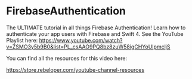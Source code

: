 # FirebaseAuthentication

The ULTIMATE tutorial in all things Firebase Authentication! Learn how to authenticate your app users with Firebase and Swift 4.
See the YouTube Playlist here: https://www.youtube.com/watch?v=ZSMO3y5b9B0&list=PL_csAAO9PQ8bz8zuW58igCHYoUIpmcljS

You can find all the resources for this video here: 

https://store.rebeloper.com/youtube-channel-resources
